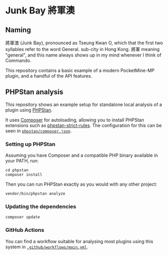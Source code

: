# Junk Bay 將軍澳

## Naming
將軍澳 (Junk Bay), pronounced as Tseung Kwan O, which that the first two syllables refer to the word General.
sub-city in Hong Kong. 將軍 meaning
"general", and this name always
shows up in my mind whenever I think of
Commando.

This repository contains a basic example of a modern PocketMine-MP plugin, and a handful of the API features.

## PHPStan analysis
This repository shows an example setup for standalone local analysis of a plugin using [PHPStan](https://phpstan.org).

It uses [Composer](https://getcomposer.org) for autoloading, allowing you to install PHPStan extensions such as [phpstan-strict-rules](https://github.com/phpstan/phpstan-strict-rules). The configuration for this can be seen in [`phpstan/composer.json`](/phpstan/composer.json).

### Setting up PHPStan
Assuming you have Composer and a compatible PHP binary available in your PATH, run:
```
cd phpstan
composer install
```

Then you can run PHPStan exactly as you would with any other project:
```
vendor/bin/phpstan analyze
```

### Updating the dependencies
```
composer update
```

### GitHub Actions
You can find a workflow suitable for analysing most plugins using this system in [`.github/workflows/main.yml`](/.github/workflows/main.yml).
